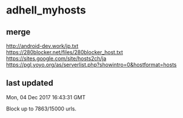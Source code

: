 adhell_myhosts
====

## merge

http://android-dev.work/jp.txt
https://280blocker.net/files/280blocker_host.txt
https://sites.google.com/site/hosts2ch/ja
https://pgl.yoyo.org/as/serverlist.php?showintro=0&hostformat=hosts

## last updated
Mon, 04 Dec 2017 16:43:31 GMT

Block up to 7863/15000 urls.

